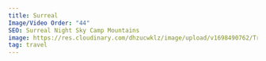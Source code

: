 ```yaml
---
title: Surreal
Image/Video Order: "44"
SEO: Surreal Night Sky Camp Mountains
image: https://res.cloudinary.com/dhzucwklz/image/upload/v1698490762/Travel/_SBS0643_nm7vdu.jpg
tag: travel
---
```

